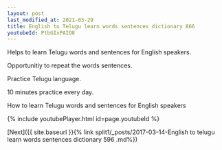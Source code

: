 ```yaml
---
layout: post
last_modified_at: 2021-03-29
title: English to Telugu learn words sentences dictionary 866 
youtubeId: PtbGIxPAIO8
---
```

 
 
Helps to learn Telugu words and sentences for English speakers.

Opportunitiy to repeat the words sentences. 

Practice Telugu language. 
 
10 minutes practice every day. 
 
How to learn Telugu words and sentences for English speakers 
 
{% include youtubePlayer.html id=page.youtubeId %}
 
 
[Next]({{ site.baseurl }}{% link  split1/_posts/2017-03-14-English to telugu learn words sentences dictionary 596 .md%})
 
